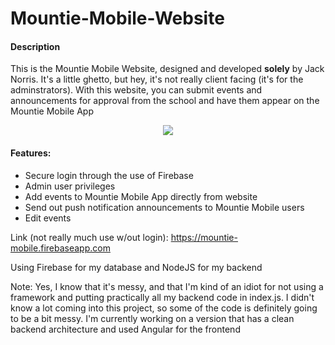 # Mountie-Mobile-Website

<h4>Description</h4>

This is the Mountie Mobile Website, designed and developed <b>solely</b> by Jack Norris. It's a little ghetto, but hey, it's not really client facing (it's for the adminstrators). With this website, you can submit events and announcements for approval from the school and have them appear on the Mountie Mobile App

<p align="center"><kbd><img src = "https://media.giphy.com/media/KGBiQ1NUFLVkF8rmMd/giphy.gif"/></kbd></p>

<h4>Features:</h4>
<ul>
  <li>Secure login through the use of Firebase</li>
  <li>Admin user privileges</li>
  <li>Add events to Mountie Mobile App directly from website</li>
  <li>Send out push notification announcements to Mountie Mobile users</li>
  <li>Edit events</li>
 </ul>

Link (not really much use w/out login):  https://mountie-mobile.firebaseapp.com

Using Firebase for my database and NodeJS for my backend

Note: Yes, I know that it's messy, and that I'm kind of an idiot for not using a framework and putting practically all my backend code in index.js. I didn't know a lot coming into this project, so some of the code is definitely going to be a bit messy. I'm currently working on a version that has a clean backend architecture and used Angular for the frontend
